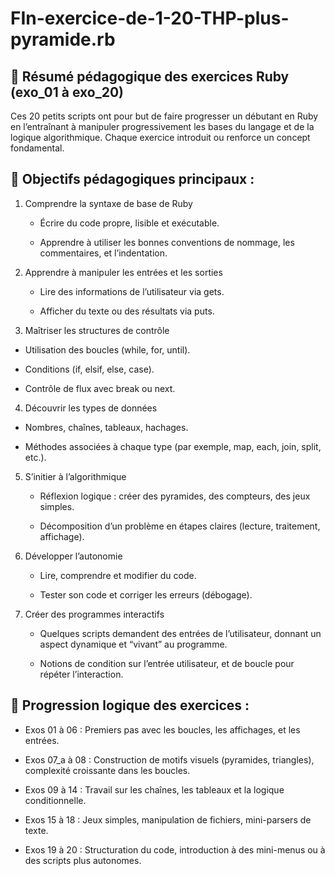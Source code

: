 # FIn-exercice-de-1-20-THP-plus-pyramide.rb

## 🧠 Résumé pédagogique des exercices Ruby (exo_01 à exo_20)

Ces 20 petits scripts ont pour but de faire progresser un débutant en Ruby en l’entraînant à manipuler 
progressivement les bases du langage et de la logique algorithmique. Chaque exercice introduit ou 
renforce un concept fondamental.

## 🎯 Objectifs pédagogiques principaux :

1. Comprendre la syntaxe de base de Ruby

   - Écrire du code propre, lisible et exécutable.

   - Apprendre à utiliser les bonnes conventions de nommage, les commentaires, et l’indentation.

2. Apprendre à manipuler les entrées et les sorties

   - Lire des informations de l’utilisateur via gets.

   - Afficher du texte ou des résultats via puts.

3.  Maîtriser les structures de contrôle

   - Utilisation des boucles (while, for, until).

   - Conditions (if, elsif, else, case).

   - Contrôle de flux avec break ou next.

4.  Découvrir les types de données

   - Nombres, chaînes, tableaux, hachages.

   - Méthodes associées à chaque type (par exemple, map, each, join, split, etc.).

5. S’initier à l’algorithmique

    - Réflexion logique : créer des pyramides, des compteurs, des jeux simples.

    - Décomposition d’un problème en étapes claires (lecture, traitement, affichage).

6. Développer l’autonomie

    - Lire, comprendre et modifier du code.

    - Tester son code et corriger les erreurs (débogage).

 7. Créer des programmes interactifs

    - Quelques scripts demandent des entrées de l’utilisateur, donnant un aspect dynamique et “vivant” au programme.

    - Notions de condition sur l’entrée utilisateur, et de boucle pour répéter l’interaction.

## 🧱 Progression logique des exercices :

   -  Exos 01 à 06 : Premiers pas avec les boucles, les affichages, et les entrées.

   -  Exos 07_a à 08 : Construction de motifs visuels (pyramides, triangles), complexité croissante dans les boucles.

   -  Exos 09 à 14 : Travail sur les chaînes, les tableaux et la logique conditionnelle.

   - Exos 15 à 18 : Jeux simples, manipulation de fichiers, mini-parsers de texte.

   - Exos 19 à 20 : Structuration du code, introduction à des mini-menus ou à des scripts plus autonomes.
